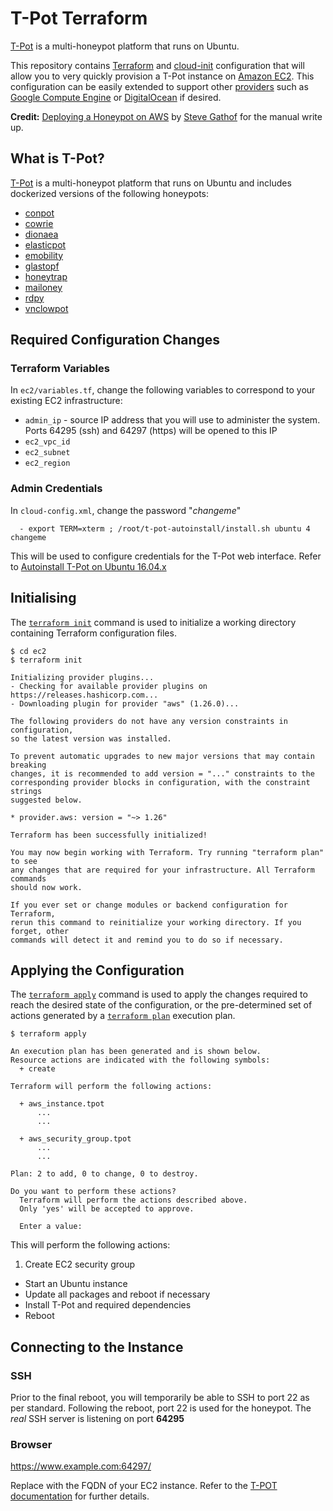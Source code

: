 # T-Pot Terraform

[T-Pot](https://github.com/dtag-dev-sec/tpotce) is a multi-honeypot platform that runs on Ubuntu.

This repository contains [Terraform](https://www.terraform.io/) and [cloud-init](https://cloudinit.readthedocs.io/en/latest/) configuration that will allow you to very quickly provision a T-Pot instance on [Amazon EC2](https://aws.amazon.com/ec2/). This configuration can be easily extended to support other [providers](https://www.terraform.io/docs/providers/index.html) such as [Google Compute Engine](https://cloud.google.com/compute/) or [DigitalOcean](https://www.digitalocean.com/) if desired.

**Credit:**
[Deploying a Honeypot on AWS](https://medium.com/@sudojune/deploying-a-honeypot-on-aws-5bb414753f32) by [Steve Gathof](https://medium.com/@sudojune) for the manual write up.

## What is T-Pot?

[T-Pot](https://github.com/dtag-dev-sec/tpotce) is a multi-honeypot platform that runs on Ubuntu and includes dockerized versions of the following honeypots:

* [conpot](http://conpot.org/)
* [cowrie](http://www.micheloosterhof.com/cowrie/)
* [dionaea](https://github.com/DinoTools/dionaea)
* [elasticpot](https://github.com/schmalle/ElasticPot)
* [emobility](https://github.com/dtag-dev-sec/emobility)
* [glastopf](http://glastopf.org/)
* [honeytrap](https://github.com/armedpot/honeytrap/)
* [mailoney](https://github.com/awhitehatter/mailoney)
* [rdpy](https://github.com/citronneur/rdpy)
* [vnclowpot](https://github.com/magisterquis/vnclowpot)

## Required Configuration Changes

### Terraform Variables

In `ec2/variables.tf`, change the following variables to correspond to your existing EC2 infrastructure:

* `admin_ip` - source IP address that you will use to administer the system. Ports 64295 (ssh) and 64297 (https) will be opened to this IP
* `ec2_vpc_id`
* `ec2_subnet`
* `ec2_region`

### Admin Credentials

In `cloud-config.xml`, change the password "*changeme*"

```
  - export TERM=xterm ; /root/t-pot-autoinstall/install.sh ubuntu 4 changeme
```

This will be used to configure credentials for the T-Pot web interface. Refer to [Autoinstall T-Pot on Ubuntu 16.04.x](https://github.com/dtag-dev-sec/t-pot-autoinstall)

## Initialising

The [`terraform init`](https://www.terraform.io/docs/commands/init.html) command is used to initialize a working directory containing Terraform configuration files.

```
$ cd ec2
$ terraform init

Initializing provider plugins...
- Checking for available provider plugins on https://releases.hashicorp.com...
- Downloading plugin for provider "aws" (1.26.0)...

The following providers do not have any version constraints in configuration,
so the latest version was installed.

To prevent automatic upgrades to new major versions that may contain breaking
changes, it is recommended to add version = "..." constraints to the
corresponding provider blocks in configuration, with the constraint strings
suggested below.

* provider.aws: version = "~> 1.26"

Terraform has been successfully initialized!

You may now begin working with Terraform. Try running "terraform plan" to see
any changes that are required for your infrastructure. All Terraform commands
should now work.

If you ever set or change modules or backend configuration for Terraform,
rerun this command to reinitialize your working directory. If you forget, other
commands will detect it and remind you to do so if necessary.
```

## Applying the Configuration

The [`terraform apply`](https://www.terraform.io/docs/commands/apply.html) command is used to apply the changes required to reach the desired state of the configuration, or the pre-determined set of actions generated by a [`terraform plan`](https://www.terraform.io/docs/commands/plan.html) execution plan.

```
$ terraform apply

An execution plan has been generated and is shown below.
Resource actions are indicated with the following symbols:
  + create

Terraform will perform the following actions:

  + aws_instance.tpot
      ...
      ...

  + aws_security_group.tpot
      ...
      ...

Plan: 2 to add, 0 to change, 0 to destroy.

Do you want to perform these actions?
  Terraform will perform the actions described above.
  Only 'yes' will be accepted to approve.

  Enter a value:
```

This will perform the following actions:

1. Create EC2 security group
- Start an Ubuntu instance
- Update all packages and reboot if necessary
- Install T-Pot and required dependencies
- Reboot

## Connecting to the Instance

### SSH

Prior to the final reboot, you will temporarily be able to SSH to port 22 as per standard. Following the reboot, port 22 is used for the honeypot. The *real* SSH server is listening on port **64295**

### Browser

https://www.example.com:64297/

Replace with the FQDN of your EC2 instance. Refer to the [T-POT documentation](https://github.com/dtag-dev-sec/tpotce#ssh-and-web-access) for further details.

